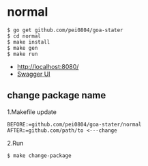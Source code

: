 # normal

```console
$ go get github.com/pei0804/goa-stater
$ cd normal
$ make install
$ make gen
$ make run
```

- [http://localhost:8080/](http://localhost:8080/)
- [Swagger UI](http://localhost:8080/swaggerui/index.html)

## change package name

1.Makefile update

```
BEFORE:=github.com/pei0804/goa-stater/normal
AFTER:=github.com/path/to <---change
```

2.Run

```
$ make change-package
```